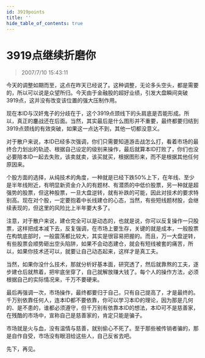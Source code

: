 ```yaml
---
id: 3919points 
title: ''
hide_table_of_contents: true
---
```


# 3919点继续折磨你

> 2007/7/10 15:43:11

<div style={{color: '#FF0000', fontWeight: 'bold'}}>

今天的调整如期而至，这点在昨天已经说了。这种调整，无论多头空头，都是需要的，所以可以说是众望所归。今天由于金融股的超好业绩，引发大盘瞬间突破3919点，这并没有改变该位置的强大压制作用。
 
现在本ID与汉奸鬼子的分歧在于，这个3919点颈线下的头肩底是否能形成。所以，真正的鏖战还在后面。当然，其实最后是什么图形并不重要，最终都要归结到3919点颈线的有效突破，如果这一点达不到，其他一切都没意义。
 
对于散户来说，本ID已经多次强调，你们只需要知道游击战怎么打，看着市场的最终合力划出的轨迹、根据自己设定的级别来操作，最后就算本ID打败了，你们也没必要陪本ID一起去失败，该卖就卖，该买就买，根据图形来，而不是根据其他任何原因来。
 
个股方面的选择，从纯技术的角度，一种就是已经下跌50%上下，在年线、至少是半年线附近，有明显新资金介入的有题材、有潜质的中低价股票，另一种就是超强势的股票，但这种股票，一旦大盘逆转，就有补跌的可能，因此对技术的要求特别高。现在对个股，一定要抱着中长线建仓的心态，当然，有些短线题材股，会继续表现的，但这里的风险比上半年要大多了。
 
注意，对于散户来说，建仓完全可以是动态的，也就是说，你可以反复操作一只股票，这样把成本减下去，反复强调，在市场上要生存，关键的就是成本，一般股票在构筑底部时，一般震荡都比较大，其实是很容易把握的。而且，万一大盘逆转，有些股票会顺势砸出空头陷阱，如果不会动态建仓，就会有短线被套的痛苦，所以，如果你技术还可以，就要让自己动态起来，这样才是真工夫。
 
当然，如果你没什么技术，那就分析好基本面，研究透了，然后就靠熬的工夫，逐步建仓后就熬着，把牢底坐穿了，自己就解放赚大钱了。每个人的操作方法，必须根据自己的实际情况来，千万不要硬来。
 
最后再强调一次，市场操作，最终都要归于自己，只有自己提高了，才是最终的。千万别依靠任何人，连本ID都不要依靠，你可以学习本ID的理论，因为那是几何的、是不患的，谁都必须遵守，但千万别有依靠本ID的想法，本ID可不是慈善家，在残酷的市场中，宣称自己是慈善家的，肯定只能是骗子。
 
市场就是火与血，没有温情与慈善，就别偷心不死了。至于那些被传销者骗的，那是自作自受，市场没有眼泪给这些人，自己反省去吧。
 
先下，再见。
</div>
